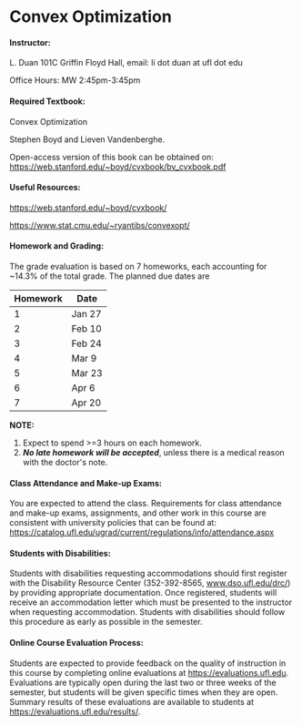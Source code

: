 # Convex Optimization


#### Instructor:

L. Duan
101C Griffin Floyd Hall,
email: li dot duan at ufl dot edu

Office Hours:
MW 2:45pm-3:45pm

#### Required Textbook:

Convex Optimization

Stephen Boyd and Lieven Vandenberghe.

Open-access version of this book can be obtained on:
https://web.stanford.edu/~boyd/cvxbook/bv_cvxbook.pdf

#### Useful Resources:

https://web.stanford.edu/~boyd/cvxbook/

https://www.stat.cmu.edu/~ryantibs/convexopt/


#### Homework and Grading:
The grade evaluation is based on 7 homeworks, each accounting for ~14.3% of the total grade. The planned due dates are

| Homework  |   Date |
| ---- |  --- |
| 1 |  Jan 27 |
| 2  | Feb 10		   | 
| 3  | Feb 24 		   |
| 4  | Mar 9        | 
| 5  | Mar 23        | 
| 6  | Apr 6        | 
| 7  | Apr 20        | 

**NOTE:**

1. Expect to spend >=3 hours  on each homework.
2. ***No late homework will be accepted***, unless there is a medical reason with the doctor's note.


#### Class Attendance and Make-up Exams:

You are expected to attend the class. Requirements for class attendance and make-up exams, assignments, and other work in this course are consistent with university policies that can be found at:
   https://catalog.ufl.edu/ugrad/current/regulations/info/attendance.aspx

#### Students with Disabilities:
Students with disabilities requesting accommodations should first register with the Disability Resource Center (352-392-8565, www.dso.ufl.edu/drc/) by providing appropriate documentation. Once registered, students will receive an accommodation letter which must be presented to the instructor when requesting accommodation. Students with disabilities should follow this procedure as early as possible in the semester.

#### Online Course Evaluation Process:
Students are expected to provide feedback on the quality of instruction in this course by completing online evaluations at https://evaluations.ufl.edu. Evaluations are typically open during the last two or three weeks of the semester, but students will be given specific times when they are open. Summary results of these evaluations are available to students at https://evaluations.ufl.edu/results/.
